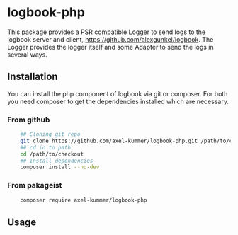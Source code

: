 # logbook-php

This package provides a PSR compatible Logger to send logs to the logbook server and client, https://github.com/alexgunkel/logbook.
The Logger provides the logger itself and some Adapter to send the logs in several ways.

## Installation

You can install the php component of logbook via git or composer. For both you need composer to
get the dependencies installed which are necessary.

### From github 
```bash
    ## Cloning git repo
    git clone https://github.com/axel-kummer/logbook-php.git /path/to/checkout
    ## cd in to path
    cd /path/to/checkout
    ## Install dependencies
    composer install --no-dev
```

### From pakageist
```bash
    composer require axel-kummer/logbook-php
```
## Usage



